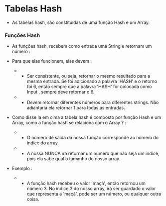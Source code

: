 # Tabelas Hash
- As tabelas hash, são constituídas de uma função Hash e um Array.

### Funções Hash
- As funções hash, recebem como entrada uma String e retornam um número :
- Para que elas funcionem, elas devem :
  - - Ser consistente, ou seja, retornar o mesmo resultado para a mesma entrada. Se foi adicionado a palavra 'HASH' e o retorno foi 6, então sempre que a palavra 'HASH' for colocada como Input , sempre deve retornar o 6.
  - - Devem retornar diferentes números para diferentes strings. Não adiantaria ela retornar 1 para todas as entradas. 

- Como disse la em cima a tabela hash é composto por função Hash e um Array, como a função hash se relaciona com o Array ? :
  - - O número de saída da nossa função corresponde ao número do índice do array.
  - - A nossa NUNCA irá retornar um número que não seja um índice, pois ela sabe qual o tamanho do nosso array.

- Exemplo :
  - - A função hash recebeu o valor 'maçã', então retornou um número 3. No índice 3 do nosso array, irá ser guardado o valor que representa a 'maçã', pode ser um número, ou qualquer outra coisa.

